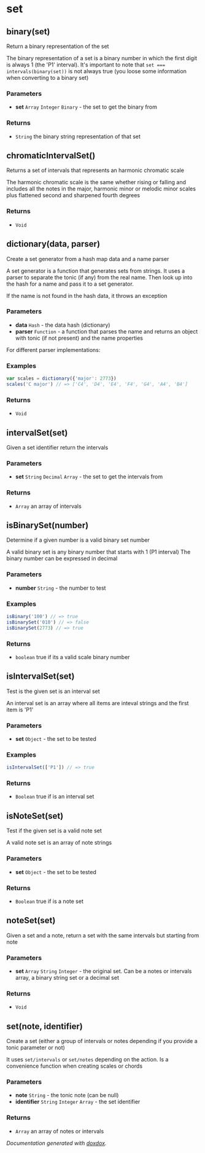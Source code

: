 # set 




## binary(set) 

Return a binary representation of the set

The binary representation of a set is a binary number in which the first
digit is always 1 (the 'P1' interval). It's important to note that
`set === intervals(binary(set))` is not always true (you loose some
information when converting to a binary set)


### Parameters

- **set** `Array` `Integer` `Binary`   - the set to get the binary from




### Returns


- `String`   the binary string representation of that set




## chromaticIntervalSet() 

Returns a set of intervals that represents an harmonic chromatic scale

The harmonic chromatic scale is the same whether rising or falling and
includes all the notes in the major, harmonic minor or melodic minor
scales plus flattened second and sharpened fourth degrees




### Returns


- `Void`




## dictionary(data, parser) 

Create a set generator from a hash map data and a name parser

A set generator is a function that generates sets from strings. It uses
a parser to separate the tonic (if any) from the real name. Then look up
into the hash for a name and pass it to a set generator.

If the name is not found in the hash data, it throws an exception


### Parameters

- **data** `Hash`   - the data hash (dictionary)
- **parser** `Function`   - a function that parses the name and returns an object with tonic (if not present) and the name properties

For different parser implementations:




### Examples

```javascript
var scales = dictionary({'major': 2773})
scales('C major') // => ['C4', 'D4', 'E4', 'F4', 'G4', 'A4', 'B4']
```


### Returns


- `Void`




## intervalSet(set) 

Given a set identifier return the intervals




### Parameters

- **set** `String` `Decimal` `Array`   - the set to get the intervals from




### Returns


- `Array`   an array of intervals




## isBinarySet(number) 

Determine if a given number is a valid binary set number

A valid binary set is any binary number that starts with 1 (P1 interval)
The binary number can be expressed in decimal


### Parameters

- **number** `String`   - the number to test




### Examples

```javascript
isBinary('100') // => true
isBinarySet('010') // => false
isBinarySet(2773) // => true
```


### Returns


- `boolean`   true if its a valid scale binary number




## isIntervalSet(set) 

Test is the given set is an interval set

An interval set is an array where all items are inteval strings and
the first item is 'P1'


### Parameters

- **set** `Object`   - the set to be tested




### Examples

```javascript
isIntervalSet(['P1']) // => true
```


### Returns


- `Boolean`   true if is an interval set




## isNoteSet(set) 

Test if the given set is a valid note set

A valid note set is an array of note strings


### Parameters

- **set** `Object`   - the set to be tested




### Returns


- `Boolean`   true if is a note set




## noteSet(set) 

Given a set and a note, return a set with the same intervals but starting from note




### Parameters

- **set** `Array` `String` `Integer`   - the original set. Can be a notes or intervals array, a binary string set or a decimal set




### Returns


- `Void`




## set(note, identifier) 

Create a set (either a group of intervals or notes depending if you provide
a tonic parameter or not)

It uses `set/intervals` or `set/notes` depending
on the action. Is a convenience function when creating scales or chords


### Parameters

- **note** `String`   - the tonic note (can be null)
- **identifier** `String` `Integer` `Array`   - the set identifier




### Returns


- `Array`   an array of notes or intervals




*Documentation generated with [doxdox](https://github.com/neogeek/doxdox).*
